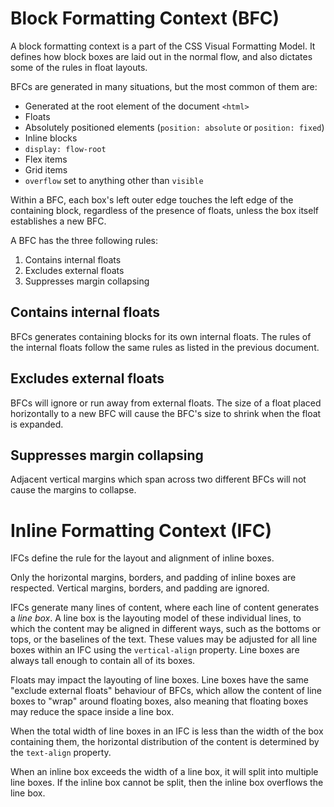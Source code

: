 # Block Formatting Context (BFC)

A block formatting context is a part of the CSS Visual Formatting Model. It defines how block boxes are laid out in the normal flow, and also dictates some of the rules in float layouts.

BFCs are generated in many situations, but the most common of them are:
- Generated at the root element of the document `<html>`
- Floats
- Absolutely positioned elements (`position: absolute` or `position: fixed`)
- Inline blocks
- `display: flow-root`
- Flex items
- Grid items
- `overflow` set to anything other than `visible`

Within a BFC, each box's left outer edge touches the left edge of the containing block, regardless of the presence of floats, unless the box itself establishes a new BFC.

A BFC has the three following rules:
1. Contains internal floats
2. Excludes external floats
3. Suppresses margin collapsing

## Contains internal floats

BFCs generates containing blocks for its own internal floats. The rules of the internal floats follow the same rules as listed in the previous document.

## Excludes external floats

BFCs will ignore or run away from external floats. The size of a float placed horizontally to a new BFC will cause the BFC's size to shrink when the float is expanded.

## Suppresses margin collapsing

Adjacent vertical margins which span across two different BFCs will not cause the margins to collapse.

# Inline Formatting Context (IFC)

IFCs define the rule for the layout and alignment of inline boxes.

Only the horizontal margins, borders, and padding of inline boxes are respected. Vertical margins, borders, and padding are ignored.

IFCs generate many lines of content, where each line of content generates a *line box*. A line box is the layouting model of these individual lines, to which the content may be aligned in different ways, such as the bottoms or tops, or the baselines of the text. These values may be adjusted for all line boxes within an IFC using the `vertical-align` property. Line boxes are always tall enough to contain all of its boxes. 

Floats may impact the layouting of line boxes. Line boxes have the same "exclude external floats" behaviour of BFCs, which allow the content of line boxes to "wrap" around floating boxes, also meaning that floating boxes may reduce the space inside a line box.

When the total width of line boxes in an IFC is less than the width of the box containing them, the horizontal distribution of the content is determined by the `text-align` property. 

When an inline box exceeds the width of a line box, it will split into multiple line boxes. If the inline box cannot be split, then the inline box overflows the line box.

